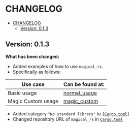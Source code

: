 # CHANGELOG
- [CHANGELOG](#changelog)
	- [Version: 0.1.3](#version-013)


## Version: 0.1.3
**What has been changed:**
* Added examples of how to use `magical_rs`. 
* Specifically as follows:

| Use case           | Can be found at:                       |
| ------------------ | -------------------------------------- |
| Basic usage        | [normal_usage](examples/normal_usage)  |
| Magic Custom usage | [magic_custom](examples/magic_custom/) |

* Added category `"No standard library"` to [`[Cargo.toml]`](Cargo.toml)
* Changed repository URL of `magical_rs` in [`Cargo.toml`](Cargo.toml)